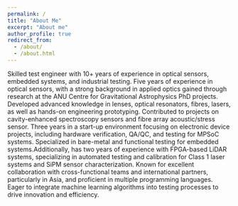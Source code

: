 ```yaml
---
permalink: /
title: "About Me"
excerpt: "About me"
author_profile: true
redirect_from: 
  - /about/
  - /about.html
---
```

Skilled test engineer with 10+ years of experience in optical sensors, embedded systems, and industrial testing. Five years of experience in optical sensors, with a strong background in applied optics gained through research at the ANU Centre for Gravitational Astrophysics PhD projects. Developed advanced knowledge in lenses, optical resonators, fibres, lasers, as well as hands-on engineering prototyping. Contributed to projects on cavity-enhanced spectroscopy sensors and fibre array acoustic/stress sensor. Three years in a start-up environment focusing on electronic device projects, including hardware verification, QA/QC, and testing for MPSoC systems. Specialized in bare-metal and functional testing for embedded systems.Additionally, has two years of experience with FPGA-based LiDAR systems, specializing in automated testing and calibration for Class 1 laser systems and SiPM sensor characterization. Known for excellent collaboration with cross-functional teams and international partners, particularly in Asia, and proficient in multiple programming languages. Eager to integrate machine learning algorithms into testing processes to drive innovation and efficiency.

